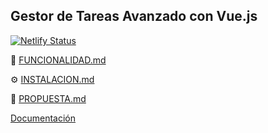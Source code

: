 ## **Gestor de Tareas Avanzado con Vue.js**

[![Netlify Status](https://api.netlify.com/api/v1/badges/fe8fae9e-5e69-414e-bfc4-30f51fa470b8/deploy-status)](https://tareaseverywhere.netlify.app/)

📌 [FUNCIONALIDAD.md](FUNCIONALIDAD.md)  

⚙️ [INSTALACION.md](INSTALACION.md)  

📄 [PROPUESTA.md](PROPUESTA.md)

[Documentación](https://tareaseverywhere.netlify.app/)